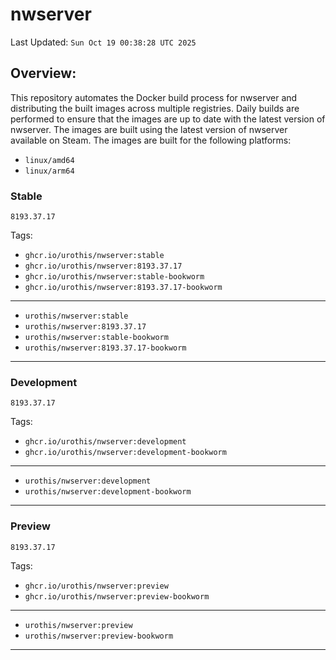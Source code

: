 # <b>nwserver</b>

Last Updated: `Sun Oct 19 00:38:28 UTC 2025`

## Overview:
This repository automates the Docker build process for nwserver and distributing the built images across multiple registries. Daily builds are performed to ensure that the images are up to date with the latest version of nwserver. The images are built using the latest version of nwserver available on Steam.
The images are built for the following platforms:

- `linux/amd64`
- `linux/arm64`

### Stable
`8193.37.17`

Tags: 

- `ghcr.io/urothis/nwserver:stable`
- `ghcr.io/urothis/nwserver:8193.37.17`
- `ghcr.io/urothis/nwserver:stable-bookworm`
- `ghcr.io/urothis/nwserver:8193.37.17-bookworm`
---
- `urothis/nwserver:stable`
- `urothis/nwserver:8193.37.17`
- `urothis/nwserver:stable-bookworm`
- `urothis/nwserver:8193.37.17-bookworm`
---

### Development
`8193.37.17`

Tags: 

- `ghcr.io/urothis/nwserver:development`
- `ghcr.io/urothis/nwserver:development-bookworm`
---
- `urothis/nwserver:development`
- `urothis/nwserver:development-bookworm`
---

### Preview
`8193.37.17`

Tags: 

- `ghcr.io/urothis/nwserver:preview`
- `ghcr.io/urothis/nwserver:preview-bookworm`
---
- `urothis/nwserver:preview`
- `urothis/nwserver:preview-bookworm`
---
